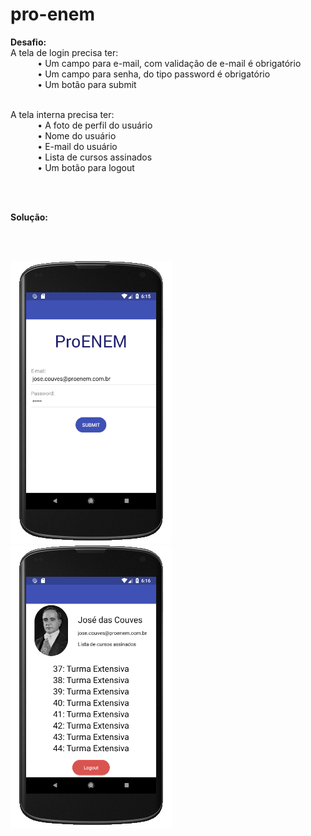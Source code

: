 # pro-enem
<strong>Desafio:</strong>
<br/>A tela de login precisa ter:
    <br/>&nbsp;&nbsp;&nbsp;&nbsp;&nbsp;&nbsp;&nbsp;&nbsp;&nbsp;&nbsp;
    • Um campo para e-mail, com validação de e-mail é obrigatório
    <br/>&nbsp;&nbsp;&nbsp;&nbsp;&nbsp;&nbsp;&nbsp;&nbsp;&nbsp;&nbsp;
    • Um campo para senha, do tipo password é obrigatório
    <br/>&nbsp;&nbsp;&nbsp;&nbsp;&nbsp;&nbsp;&nbsp;&nbsp;&nbsp;&nbsp;
    • Um botão para submit

<br/>A tela interna precisa ter:
    <br/>&nbsp;&nbsp;&nbsp;&nbsp;&nbsp;&nbsp;&nbsp;&nbsp;&nbsp;&nbsp;
    • A foto de perfil do usuário
    <br/>&nbsp;&nbsp;&nbsp;&nbsp;&nbsp;&nbsp;&nbsp;&nbsp;&nbsp;&nbsp;
    • Nome do usuário
    <br/>&nbsp;&nbsp;&nbsp;&nbsp;&nbsp;&nbsp;&nbsp;&nbsp;&nbsp;&nbsp;
    • E-mail do usuário
    <br/>&nbsp;&nbsp;&nbsp;&nbsp;&nbsp;&nbsp;&nbsp;&nbsp;&nbsp;&nbsp;
    • Lista de cursos assinados
    <br/>&nbsp;&nbsp;&nbsp;&nbsp;&nbsp;&nbsp;&nbsp;&nbsp;&nbsp;&nbsp;
    • Um botão para logout

<br/><br/>

<strong>Solução:</strong>

<br/><br/>

![alt text](https://github.com/lucasmpbarga/pro-enem/blob/master/screens/Screenshot_login.png)
![alt text](https://github.com/lucasmpbarga/pro-enem/blob/master/screens/Screenshot_internal.png)
